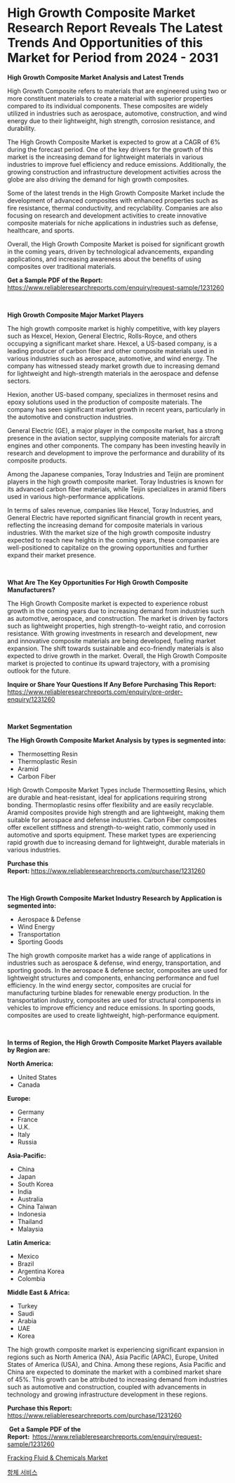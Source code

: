 <p><h1>High Growth Composite Market Research Report Reveals The Latest Trends And Opportunities of this Market for Period from 2024 - 2031</h1></p><p><strong>High Growth Composite Market Analysis and Latest Trends</strong></p>
<p><p>High Growth Composite refers to materials that are engineered using two or more constituent materials to create a material with superior properties compared to its individual components. These composites are widely utilized in industries such as aerospace, automotive, construction, and wind energy due to their lightweight, high strength, corrosion resistance, and durability.</p><p>The High Growth Composite Market is expected to grow at a CAGR of 6% during the forecast period. One of the key drivers for the growth of this market is the increasing demand for lightweight materials in various industries to improve fuel efficiency and reduce emissions. Additionally, the growing construction and infrastructure development activities across the globe are also driving the demand for high growth composites.</p><p>Some of the latest trends in the High Growth Composite Market include the development of advanced composites with enhanced properties such as fire resistance, thermal conductivity, and recyclability. Companies are also focusing on research and development activities to create innovative composite materials for niche applications in industries such as defense, healthcare, and sports.</p><p>Overall, the High Growth Composite Market is poised for significant growth in the coming years, driven by technological advancements, expanding applications, and increasing awareness about the benefits of using composites over traditional materials.</p></p>
<p><strong>Get a Sample PDF of the Report:&nbsp;</strong> <a href="https://www.reliableresearchreports.com/enquiry/request-sample/1231260">https://www.reliableresearchreports.com/enquiry/request-sample/1231260</a></p>
<p>&nbsp;</p>
<p><strong>High Growth Composite Major Market Players</strong></p>
<p><p>The high growth composite market is highly competitive, with key players such as Hexcel, Hexion, General Electric, Rolls-Royce, and others occupying a significant market share. Hexcel, a US-based company, is a leading producer of carbon fiber and other composite materials used in various industries such as aerospace, automotive, and wind energy. The company has witnessed steady market growth due to increasing demand for lightweight and high-strength materials in the aerospace and defense sectors.</p><p>Hexion, another US-based company, specializes in thermoset resins and epoxy solutions used in the production of composite materials. The company has seen significant market growth in recent years, particularly in the automotive and construction industries.</p><p>General Electric (GE), a major player in the composite market, has a strong presence in the aviation sector, supplying composite materials for aircraft engines and other components. The company has been investing heavily in research and development to improve the performance and durability of its composite products.</p><p>Among the Japanese companies, Toray Industries and Teijin are prominent players in the high growth composite market. Toray Industries is known for its advanced carbon fiber materials, while Teijin specializes in aramid fibers used in various high-performance applications.</p><p>In terms of sales revenue, companies like Hexcel, Toray Industries, and General Electric have reported significant financial growth in recent years, reflecting the increasing demand for composite materials in various industries. With the market size of the high growth composite industry expected to reach new heights in the coming years, these companies are well-positioned to capitalize on the growing opportunities and further expand their market presence.</p></p>
<p>&nbsp;</p>
<p><strong>What Are The Key Opportunities For High Growth Composite Manufacturers?</strong></p>
<p><p>The High Growth Composite market is expected to experience robust growth in the coming years due to increasing demand from industries such as automotive, aerospace, and construction. The market is driven by factors such as lightweight properties, high strength-to-weight ratio, and corrosion resistance. With growing investments in research and development, new and innovative composite materials are being developed, fueling market expansion. The shift towards sustainable and eco-friendly materials is also expected to drive growth in the market. Overall, the High Growth Composite market is projected to continue its upward trajectory, with a promising outlook for the future.</p></p>
<p><strong>Inquire or Share Your Questions If Any Before Purchasing This Report:</strong> <a href="https://www.reliableresearchreports.com/enquiry/pre-order-enquiry/1231260">https://www.reliableresearchreports.com/enquiry/pre-order-enquiry/1231260</a></p>
<p>&nbsp;</p>
<p><strong>Market Segmentation</strong></p>
<p><strong>The High Growth Composite Market Analysis by types is segmented into:</strong></p>
<p><ul><li>Thermosetting Resin</li><li>Thermoplastic Resin</li><li>Aramid</li><li>Carbon Fiber</li></ul></p>
<p><p>High Growth Composite Market Types include Thermosetting Resins, which are durable and heat-resistant, ideal for applications requiring strong bonding. Thermoplastic resins offer flexibility and are easily recyclable. Aramid composites provide high strength and are lightweight, making them suitable for aerospace and defense industries. Carbon Fiber composites offer excellent stiffness and strength-to-weight ratio, commonly used in automotive and sports equipment. These market types are experiencing rapid growth due to increasing demand for lightweight, durable materials in various industries.</p></p>
<p><strong>Purchase this Report:&nbsp;</strong><a href="https://www.reliableresearchreports.com/purchase/1231260">https://www.reliableresearchreports.com/purchase/1231260</a></p>
<p>&nbsp;</p>
<p><strong>The High Growth Composite Market Industry Research by Application is segmented into:</strong></p>
<p><ul><li>Aerospace & Defense</li><li>Wind Energy</li><li>Transportation</li><li>Sporting Goods</li></ul></p>
<p><p>The high growth composite market has a wide range of applications in industries such as aerospace & defense, wind energy, transportation, and sporting goods. In the aerospace & defense sector, composites are used for lightweight structures and components, enhancing performance and fuel efficiency. In the wind energy sector, composites are crucial for manufacturing turbine blades for renewable energy production. In the transportation industry, composites are used for structural components in vehicles to improve efficiency and reduce emissions. In sporting goods, composites are used to create lightweight, high-performance equipment.</p></p>
<p>&nbsp;</p>
<p><strong>In terms of Region, the High Growth Composite Market Players available by Region are:</strong></p>
<p>
    <p> <strong> North America: </strong>
        <ul>
            <li>United States</li>
            <li>Canada</li>
        </ul>
        </p> 
    <p> <strong> Europe: </strong>
        <ul>
            <li>Germany</li>
            <li>France</li>
            <li>U.K.</li>
            <li>Italy</li>
            <li>Russia</li>
        </ul>
        </p> 
    <p> <strong> Asia-Pacific: </strong>
        <ul>
            <li>China</li>
            <li>Japan</li>
            <li>South Korea</li>
            <li>India</li>
            <li>Australia</li>
            <li>China Taiwan</li>
            <li>Indonesia</li>
            <li>Thailand</li>
            <li>Malaysia</li>
        </ul>
        </p> 
    <p> <strong> Latin America: </strong>
        <ul>
            <li>Mexico</li>
            <li>Brazil</li>
            <li>Argentina Korea</li>
            <li>Colombia</li>
        </ul>
        </p> 
    <p> <strong> Middle East & Africa: </strong>
        <ul>
            <li>Turkey</li>
            <li>Saudi</li>
            <li>Arabia</li>
            <li>UAE</li>
            <li>Korea</li>
        </ul>
    </p>
    </p>
<p><p>The high growth composite market is experiencing significant expansion in regions such as North America (NA), Asia Pacific (APAC), Europe, United States of America (USA), and China. Among these regions, Asia Pacific and China are expected to dominate the market with a combined market share of 45%. This growth can be attributed to increasing demand from industries such as automotive and construction, coupled with advancements in technology and growing infrastructure development in these regions.</p></p>
<p><strong>Purchase this Report: </strong><a href="https://www.reliableresearchreports.com/purchase/1231260">https://www.reliableresearchreports.com/purchase/1231260</a></p>
<p>&nbsp;<strong>Get a Sample PDF of the Report:&nbsp;&nbsp;</strong><a href="https://www.reliableresearchreports.com/enquiry/request-sample/1231260">https://www.reliableresearchreports.com/enquiry/request-sample/1231260</a></p>
<p><strong></strong></p>
<p><p><a href="https://github.com/GroverBarry/Market-Research-Report-List-4/blob/main/fracking-fluid-chemicals-market.md">Fracking Fluid & Chemicals Market</a></p><p><a href="https://github.com/idcefvhkdut6/Market-Research-Report-List-1/blob/main/4163386312.md">항체 서비스</a></p></p>
